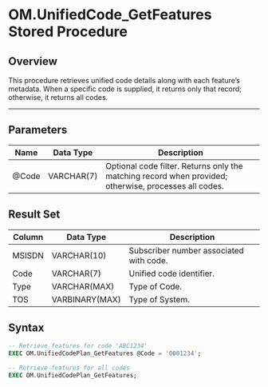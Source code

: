 # OM.UnifiedCode_GetFeatures Stored Procedure

## Overview

This procedure retrieves unified code details along with each feature’s metadata. When a specific code is supplied, it returns only that record; otherwise, it returns all codes.

---
## Parameters
| Name | Data Type | Description |
|------|-----------|-------------|
| @Code	| VARCHAR(7) | Optional code filter. Returns only the matching record when provided; otherwise, processes all codes. |


## Result Set
| Column | Data Type | Description |
|--------|-----------|-------------|
| MSISDN | VARCHAR(10) | Subscriber number associated with code. |
| Code | VARCHAR(7) | Unified code identifier. |
| Type | VARCHAR(MAX) | Type of Code. |
| TOS  | VARBINARY(MAX) | Type of System. |



## Syntax

```sql
-- Retrieve features for code 'ABC1234'
EXEC OM.UnifiedCodePlan_GetFeatures @Code = '0001234';

-- Retrieve features for all codes
EXEC OM.UnifiedCodePlan_GetFeatures;

